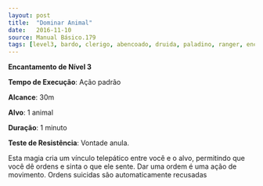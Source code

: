 ```yaml
---
layout: post
title:  "Dominar Animal"
date:   2016-11-10
source: Manual Básico.179
tags: [level3, bardo, clerigo, abencoado, druida, paladino, ranger, encantamento, padrao, metros, alvo, minuto, vontade, anula]
---
```


**Encantamento de Nível 3**

**Tempo de Execução**: Ação padrão

**Alcance**: 30m

**Alvo**: 1 animal

**Duração**: 1 minuto

**Teste de Resistência**: Vontade anula.

Esta magia cria um vínculo telepático entre você e o alvo, permitindo que você dê ordens e sinta o que ele sente. 
Dar uma ordem é uma ação de movimento. Ordens suicidas são automaticamente recusadas
